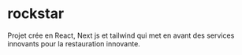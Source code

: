 # rockstar
Projet crée en React, Next js et tailwind qui met en avant des services innovants pour la restauration innovante. 

